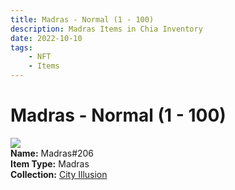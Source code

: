 ```yaml
---
title: Madras - Normal (1 - 100)
description: Madras Items in Chia Inventory
date: 2022-10-10
tags:
    - NFT
    - Items
---
```


# Madras - Normal (1 - 100)
<div class="item_thumbnail">
<img loading="lazy" src="https://mct2bodsocycj2mv7jyao6e7ngtmivhldhgpp3o4jfp3i7yg.arweave.net/YKeguHJ-wsCTplfpwB3ifaabEVOsZzPft3E-lftH8Gk"><br/>
<div><strong>Name:</strong> Madras#206</div>
<div><strong>Item Type:</strong> Madras</div>
<div><strong>Collection:</strong> <a href="https://www.spacescan.io/xch/nft/collection/col1lend2dcn558km4wcwta4xnkfv3xpcmlp9kyt0m909emvfxechlyqdl5ndg">City Illusion</a></div>
</div>

